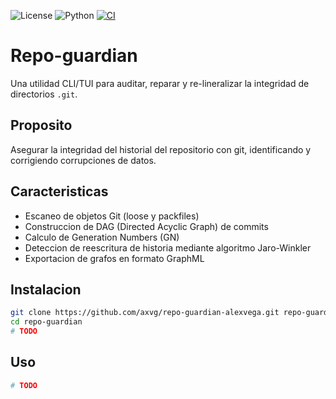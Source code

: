 
![License](https://img.shields.io/badge/License-MIT-yellow.svg) ![Python](https://img.shields.io/badge/python-3.12%2B-blue.svg) [![CI](https://github.com/axvg/repo-guardian-alexvega/actions/workflows/ci.yml/badge.svg)](https://github.com/axvg/repo-guardian-alexvega/actions/workflows/ci.yml)

# Repo-guardian

Una utilidad CLI/TUI para auditar, reparar y re-lineralizar la integridad de directorios `.git`.

## Proposito

Asegurar la integridad del historial del repositorio con git, identificando y corrigiendo corrupciones de datos.

## Caracteristicas

- Escaneo de objetos Git (loose y packfiles)
- Construccion de DAG (Directed Acyclic Graph) de commits
- Calculo de Generation Numbers (GN)
- Deteccion de reescritura de historia mediante algoritmo Jaro-Winkler
- Exportacion de grafos en formato GraphML

## Instalacion

```sh
git clone https://github.com/axvg/repo-guardian-alexvega.git repo-guardian
cd repo-guardian
# TODO
```

## Uso

```sh
# TODO
```